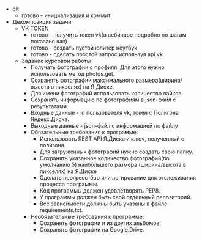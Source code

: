 * git
  * готово - инициализация и коммит
* Декомпозиция задачи
  * VK TOKEN
    * готово - получить токен vk(в вебинаре подробно по шагам показано как)
    * готово - создать пустой юпитер ноутбук
    * готово - сделать простой запрос используя api vk
  * Задание курсовой работы
    * Получать фотографии с профиля. Для этого нужно использовать метод photos.get.
    * Сохранять фотографии максимального размера(ширина/высота в пикселях) на Я.Диске.
    * Для имени фотографий использовать количество лайков.
    * Сохранять информацию по фотографиям в json-файл с результатами.
    * Входные данные - id пользователя vk, токен с Полигона Яндекс.Диска.
    * Выходные данные - json-файл с информацией по файлу
    * Обязательные требования к программе:
      * Использовать REST API Я.Диска и ключ, полученный с полигона.
      * Для загруженных фотографий нужно создать свою папку.
      * Сохранять указанное количество фотографий(по умолчанию 5) наибольшего размера (ширина/высота в пикселях) на Я.Диске
      * Сделать прогресс-бар или логирование для отслеживания процесса программы.
      * Код программы должен удовлетворять PEP8.
      * У программы должен быть свой отдельный репозиторий.
      * Все зависимости должны быть указаны в файле requiremеnts.txt.​
    * Необязательные требования к программе:
      * Сохранять фотографии и из других альбомов.
      * Сохранять фотографии на Google.Drive.
